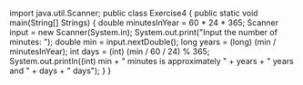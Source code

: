 import java.util.Scanner;
public class Exercise4 {
public static void main(String[] Strings) {
double minutesInYear = 60 * 24 * 365;
Scanner input = new Scanner(System.in);
System.out.print("Input the number of minutes: ");
double min = input.nextDouble();
long years = (long) (min / minutesInYear);
int days = (int) (min / 60 / 24) % 365;
System.out.println((int) min + " minutes is approximately " + years + " years and " + days + " days");
    }
}

